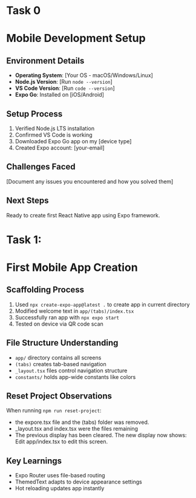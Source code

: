 # Task 0

# Mobile Development Setup

## Environment Details
- **Operating System**: [Your OS - macOS/Windows/Linux]
- **Node.js Version**: [Run `node --version`]
- **VS Code Version**: [Run `code --version`]
- **Expo Go**: Installed on [iOS/Android]

## Setup Process
1. Verified Node.js LTS installation
2. Confirmed VS Code is working
3. Downloaded Expo Go app on my [device type]
4. Created Expo account: [your-email]

## Challenges Faced
[Document any issues you encountered and how you solved them]

## Next Steps
Ready to create first React Native app using Expo framework.

# Task 1:

# First Mobile App Creation

## Scaffolding Process
1. Used `npx create-expo-app@latest .` to create app in current directory
2. Modified welcome text in `app/(tabs)/index.tsx`
3. Successfully ran app with `npx expo start`
4. Tested on device via QR code scan

## File Structure Understanding
- `app/` directory contains all screens
- `(tabs)` creates tab-based navigation
- `_layout.tsx` files control navigation structure
- `constants/` holds app-wide constants like colors

## Reset Project Observations
When running `npm run reset-project`:
- the expore.tsx file and the (tabs) folder was removed.
- _layout.tsx and index.tsx were the files remaining
- The previous display has been cleared. The new display now shows: Edit app/index.tsx to edit this screen.

## Key Learnings
- Expo Router uses file-based routing
- ThemedText adapts to device appearance settings
- Hot reloading updates app instantly